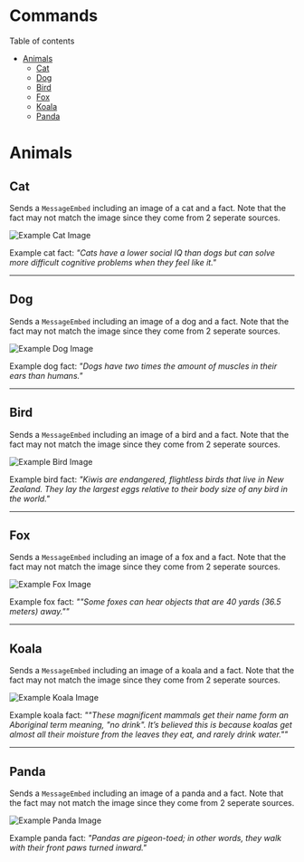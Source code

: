 # Commands

Table of contents
  * [Animals](#Animals)
    * [Cat](#Cat)
    * [Dog](#Dog)
    * [Bird](#Bird)
    * [Fox](#Fox)
    * [Koala](#Koala)
    * [Panda](#Panda)

# Animals 

## Cat

Sends a `MessageEmbed` including an image of a cat and a fact. Note that the fact may not match the image since they come from 2 seperate sources.

![Example Cat Image](./example_cat.jpg)

Example cat fact: *"Cats have a lower social IQ than dogs but can solve more difficult cognitive problems when they feel like it."*

---

## Dog

Sends a `MessageEmbed` including an image of a dog and a fact. Note that the fact may not match the image since they come from 2 seperate sources.

![Example Dog Image](./example_dog.jpg)

Example dog fact: *"Dogs have two times the amount of muscles in their ears than humans."*

---

## Bird

Sends a `MessageEmbed` including an image of a bird and a fact. Note that the fact may not match the image since they come from 2 seperate sources.

![Example Bird Image](./example_bird.png)

Example bird fact: *"Kiwis are endangered, flightless birds that live in New Zealand. They lay the largest eggs relative to their body size of any bird in the world."*

---

## Fox

Sends a `MessageEmbed` including an image of a fox and a fact. Note that the fact may not match the image since they come from 2 seperate sources.

![Example Fox Image](./example_fox.jpg)

Example fox fact: *""Some foxes can hear objects that are 40 yards (36.5 meters) away.""*

---

## Koala

Sends a `MessageEmbed` including an image of a koala and a fact. Note that the fact may not match the image since they come from 2 seperate sources.

![Example Koala Image](./example_koala.jpg)

Example koala fact: *""These magnificent mammals get their name form an Aboriginal term meaning, "no drink". It’s believed this is because koalas get almost all their moisture from the leaves they eat, and rarely drink water.""*

---

## Panda

Sends a `MessageEmbed` including an image of a panda and a fact. Note that the fact may not match the image since they come from 2 seperate sources.

![Example Panda Image](./example_panda.jpg)

Example panda fact: *"Pandas are pigeon-toed; in other words, they walk with their front paws turned inward."*
